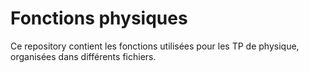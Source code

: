 # Fonctions physiques

Ce repository contient les fonctions utilisées pour les TP de physique, organisées dans différents fichiers.